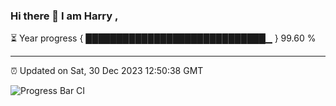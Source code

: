 ### Hi there 👋 I am Harry , 

⏳ Year progress { █████████████████████████████▁ } 99.60 %

---

⏰ Updated on Sat, 30 Dec 2023 12:50:38 GMT

![Progress Bar CI](https://github.com/duykhang68/duykhang68/workflows/Progress%20Bar%20CI/badge.svg)
